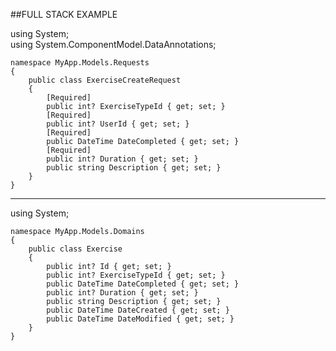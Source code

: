 ##FULL STACK EXAMPLE  

using System;  
using System.ComponentModel.DataAnnotations;  

    namespace MyApp.Models.Requests  
    {  
        public class ExerciseCreateRequest  
        {  
            [Required]  
            public int? ExerciseTypeId { get; set; }  
            [Required]  
            public int? UserId { get; set; }  
            [Required]  
            public DateTime DateCompleted { get; set; }  
            [Required]  
            public int? Duration { get; set; }  
            public string Description { get; set; }  
        }  
    }

************************************************************************************************************************

using System;  

    namespace MyApp.Models.Domains  
    {  
        public class Exercise  
        {  
            public int? Id { get; set; }  
            public int? ExerciseTypeId { get; set; }  
            public DateTime DateCompleted { get; set; }  
            public int? Duration { get; set; }  
            public string Description { get; set; }  
            public DateTime DateCreated { get; set; }  
            public DateTime DateModified { get; set; }  
        }  
    }  
